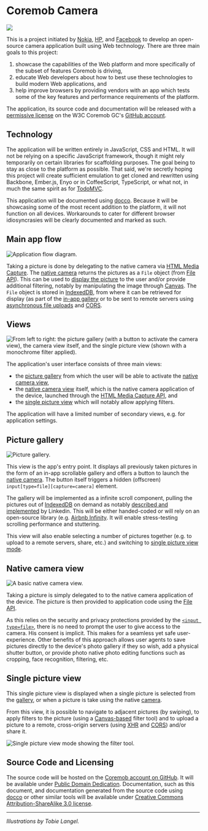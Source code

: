 Coremob Camera
==============

![](https://raw.github.com/coremob/camera/master/img/2012-10-09_15.39.25-compressed.jpg)

This is a project initiated by [Nokia](http://www.nokia.com/), [HP](http://www.hp.com/), and [Facebook](http://www.facebook.com/) to develop an open-source camera application built using Web technology. There are three main goals to this project:

1.  showcase the capabilities of the Web platform and more specifically of the subset of features Coremob is driving,
2.  educate Web developers about how to best use these technologies to build modern Web applications, and 
3.  help improve browsers by providing vendors with an app which tests some of the key features and performance requirements of the platform.

The application, its source code and documentation will be released with a [permissive license](#source-code-and-licensing) on the W3C Coremob GC's [GitHub account](http://github.com/coremob/).

Technology
----------

The application will be written entirely in JavaScript, CSS and HTML. It will not be relying on a specific JavaScript framework, though it might rely temporarily on certain libraries for scaffolding purposes. The goal being to stay as close to the platform as possible. That said, we're secretly hoping this project will create sufficient emulation to get cloned and rewritten using Backbone, Ember.js, Enyo or in CoffeeScript, TypeScript, or what not, in much the same spirit as for [TodoMVC](http://addyosmani.github.com/todomvc/).

This application will be documented using [docco](http://jashkenas.github.com/docco/). Because it will be showcasing some of the most recent addition to the platform, it will not function on all devices. Workarounds to cater for different browser idiosyncrasies will be clearly documented and marked as such.

Main app flow
-------------

![Application flow diagram.](https://raw.github.com/coremob/camera/master/img/2012-10-09_16.12.54-compressed.jpg)

Taking a picture is done by delegating to the native camera via [HTML Media Capture][HTMLMEDIACAPTURE]. The [native camera](#native-camera-view) returns the pictures as a `File` object (from [File API][FILE-API]). This can be used to [display the picture](#single-picture-view) to the user and/or provide additional filtering, notably by manipulating the image through [Canvas][CANVAS-2D]. The `File` object is stored in [IndexedDB][INDEXEDDB], from where it can be retrieved for display (as part of the [in-app gallery](#picture-gallery) or to be sent to remote servers using [asynchronous file uploads][XMLHTTPREQUEST] and [CORS][CORS].

Views
-----

![From left to right: the picture gallery (with a button to activate the camera view), the camera view itself, and the single picture view (shown with a monochrome filter applied).](https://raw.github.com/coremob/camera/master/img/2012-10-09_16.13.12-compressed.jpg)

The application's user interface consists of three main views:

* the [picture gallery](#picture-gallery) from which the user will be able to activate the [native camera view](#native-camera-view),
* the [native camera view](#native-camera-view) itself, which is the native camera application of the device, launched through the [HTML Media Capture API][HTMLMEDIACAPTURE], and
* the [single picture view](#single-picture-view) which will notably allow applying filters.

The application will have a limited number of secondary views, e.g. for application settings.

Picture gallery
---------------

![Picture gallery.](https://raw.github.com/coremob/camera/master/img/2012-10-09_16.13.09-compressed.jpg)

This view is the app's entry point. It displays all previously taken pictures in the form of an in-app scrollable gallery and offers a button to launch the [native camera](#native-camera-view). The button itself triggers a hidden (offscreen) `input[type=file][capture=camera]` element.

The gallery will be implemented as a infinite scroll component, pulling the pictures out of [IndexedDB][INDEXEDDB] on demand as notably [described and implemented](http://engineering.linkedin.com/linkedin-ipad-5-techniques-smooth-infinite-scrolling-html5) by Linkedin. This will be either handed-coded or will rely on an open-source library (e.g. [Airbnb Infinity](https://github.com/airbnb/infinity). It will enable stress-testing scrolling performance and stuttering.

This view will also enable selecting a number of pictures together (e.g. to upload to a remote servers, share, etc.) and switching to [single picture view mode](#single-picture-view).

Native camera view
------------------

![A basic native camera view.](https://raw.github.com/coremob/camera/master/img/2012-10-09_16.13.04-compressed.jpg)

Taking a picture is simply delegated to to the native camera application of the device. The picture is then provided to application code using the [File API][FILE-API].

As this relies on the security and privacy protections provided by the [`<input type=file>`](http://www.w3.org/TR/html5/states-of-the-type-attribute.html#file-upload-state-type-file), there is no need to prompt the user to give access to the camera. His consent is implicit. This makes for a seamless yet safe user-experience. Other benefits of this approach allows user agents to save pictures directly to the device's photo gallery if they so wish, add a physical shutter button, or provide photo native photo editing functions such as cropping, face recognition, filtering, etc.

Single picture view
-------------------

This single picture view is displayed when a single picture is selected from the [gallery](#picture-gallery), or when a picture is take using the native [camera](#native-camera-view).

From this view, it is possible to navigate to adjacent pictures (by swiping), to apply filters to the picture (using a [Canvas-based][CANVAS-2D] filter tool) and to upload a picture to a remote, cross-origin servers (using [XHR][XMLHTTPREQUEST] and [CORS][CORS]) and/or share it.

![Single picture view mode showing the filter tool.](https://raw.github.com/coremob/camera/master/img/2012-10-09_16.13.01-compressed.jpg)

Source Code and Licensing
-------------------------

The source code will be hosted on the [Coremob account on GitHub](http://github.com/coremob/). It will be available under [Public Domain Dedication](http://creativecommons.org/publicdomain/zero/1.0/). Documentation, such as this document, and documentation generated from the source code using [docco](http://jashkenas.github.com/docco/) or other similar tools will be available under [Creative Commons Attribution-ShareAlike 3.0 license](http://creativecommons.org/licenses/by-sa/3.0/).

***

_Illustrations by Tobie Langel._

[INDEXEDDB]: http://www.w3.org/TR/IndexedDB/
[ANIMATION-TIMING]: http://www.w3.org/TR/animation-timing/
[CANVAS-2D]: http://www.w3.org/TR/2dcontext/
[CORS]: http://www.w3.org/TR/cors/
[CSS-ADAPTATION]: http://www.w3.org/TR/css-device-adapt/
[CSS21]: http://www.w3.org/TR/CSS21/
[CSS3-ANIMATIONS]: http://www.w3.org/TR/css3-animations/
[CSS3-TRANSITIONS]: http://www.w3.org/TR/css3-transitions/
[CSSOM-VIEW]: http://www.w3.org/TR/cssom-view/
[DEVICE-ORIENTATION]: http://www.w3.org/TR/orientation-event/
[FILE-API]: http://www.w3.org/TR/FileAPI/
[FLEXBOX]: http://www.w3.org/TR/css3-flexbox/
[GEOLOCATION-API]: http://www.w3.org/TR/geolocation/
[HTML5]: http://www.w3.org/TR/html5
[HTMLMEDIACAPTURE]: http://www.w3.org/TR/html-media-capture/
[INDEXEDDB]: http://www.w3.org/TR/IndexedDB/
[QUOTA-API]: http://www.w3.org/TR/quota-api/
[SELECTORS-API2]: http://www.w3.org/TR/selectors-api2/
[SVG11]: http://www.w3.org/TR/SVG11/
[TOUCH-EVENTS]: http://www.w3.org/TR/touch-events
[WEBWORKERS]: http://www.w3.org/TR/workers/
[WOFF]: http://www.w3.org/TR/WOFF/
[XMLHTTPREQUEST]: http://www.w3.org/TR/XMLHttpRequest/
